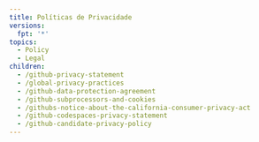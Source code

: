 ```yaml
---
title: Políticas de Privacidade
versions:
  fpt: '*'
topics:
  - Policy
  - Legal
children:
  - /github-privacy-statement
  - /global-privacy-practices
  - /github-data-protection-agreement
  - /github-subprocessors-and-cookies
  - /githubs-notice-about-the-california-consumer-privacy-act
  - /github-codespaces-privacy-statement
  - /github-candidate-privacy-policy
---
```


